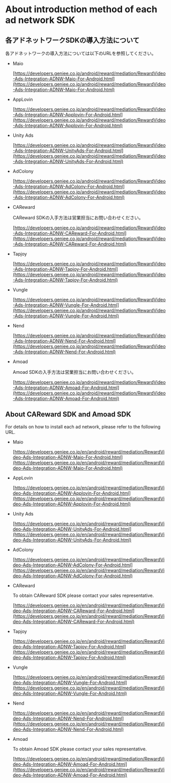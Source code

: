 # About introduction method of each ad network SDK


## 各アドネットワークSDKの導入方法について

各アドネットワークの導入方法については以下のURLを参照してください。

- Maio

	[https://developers.geniee.co.jp/android/reward/mediation/RewardVideo-Ads-Integration-ADNW-Maio-For-Android.html](https://developers.geniee.co.jp/android/reward/mediation/RewardVideo-Ads-Integration-ADNW-Maio-For-Android.html)

- AppLovin

	[https://developers.geniee.co.jp/android/reward/mediation/RewardVideo-Ads-Integration-ADNW-Applovin-For-Android.html](https://developers.geniee.co.jp/android/reward/mediation/RewardVideo-Ads-Integration-ADNW-Applovin-For-Android.html)


- Unity Ads

	[https://developers.geniee.co.jp/android/reward/mediation/RewardVideo-Ads-Integration-ADNW-UnityAds-For-Android.html](https://developers.geniee.co.jp/android/reward/mediation/RewardVideo-Ads-Integration-ADNW-UnityAds-For-Android.html)

- AdColony
	
	[https://developers.geniee.co.jp/android/reward/mediation/RewardVideo-Ads-Integration-ADNW-AdColony-For-Android.html](https://developers.geniee.co.jp/android/reward/mediation/RewardVideo-Ads-Integration-ADNW-AdColony-For-Android.html)


- CAReward

	CAReward SDKの入手方法は営業担当にお問い合わせください。
	
	[https://developers.geniee.co.jp/android/reward/mediation/RewardVideo-Ads-Integration-ADNW-CAReward-For-Android.html](https://developers.geniee.co.jp/android/reward/mediation/RewardVideo-Ads-Integration-ADNW-CAReward-For-Android.html)

- Tapjoy

	[https://developers.geniee.co.jp/android/reward/mediation/RewardVideo-Ads-Integration-ADNW-Tapjoy-For-Android.html](https://developers.geniee.co.jp/android/reward/mediation/RewardVideo-Ads-Integration-ADNW-Tapjoy-For-Android.html)

- Vungle

	[https://developers.geniee.co.jp/android/reward/mediation/RewardVideo-Ads-Integration-ADNW-Vungle-For-Android.html](https://developers.geniee.co.jp/android/reward/mediation/RewardVideo-Ads-Integration-ADNW-Vungle-For-Android.html)


- Nend

	[https://developers.geniee.co.jp/android/reward/mediation/RewardVideo-Ads-Integration-ADNW-Nend-For-Android.html](https://developers.geniee.co.jp/android/reward/mediation/RewardVideo-Ads-Integration-ADNW-Nend-For-Android.html)

- Amoad

	Amoad SDKの入手方法は営業担当にお問い合わせください。
	
	[https://developers.geniee.co.jp/android/reward/mediation/RewardVideo-Ads-Integration-ADNW-Amoad-For-Android.html](https://developers.geniee.co.jp/android/reward/mediation/RewardVideo-Ads-Integration-ADNW-Amoad-For-Android.html)

## About CAReward SDK and Amoad SDK

For details on how to install each ad network, please refer to the following URL.

- Maio

	[https://developers.geniee.co.jp/en/android/reward/mediation/RewardVideo-Ads-Integration-ADNW-Maio-For-Android.html](https://developers.geniee.co.jp/en/android/reward/mediation/RewardVideo-Ads-Integration-ADNW-Maio-For-Android.html)

- AppLovin

	[https://developers.geniee.co.jp/en/android/reward/mediation/RewardVideo-Ads-Integration-ADNW-Applovin-For-Android.html](https://developers.geniee.co.jp/en/android/reward/mediation/RewardVideo-Ads-Integration-ADNW-Applovin-For-Android.html)


- Unity Ads

	[https://developers.geniee.co.jp/en/android/reward/mediation/RewardVideo-Ads-Integration-ADNW-UnityAds-For-Android.html](https://developers.geniee.co.jp/en/android/reward/mediation/RewardVideo-Ads-Integration-ADNW-UnityAds-For-Android.html)

- AdColony
	
	[https://developers.geniee.co.jp/en/android/reward/mediation/RewardVideo-Ads-Integration-ADNW-AdColony-For-Android.html](https://developers.geniee.co.jp/en/android/reward/mediation/RewardVideo-Ads-Integration-ADNW-AdColony-For-Android.html)


- CAReward

	To obtain CAReward SDK please contact your sales representative.
	
	[https://developers.geniee.co.jp/en/android/reward/mediation/RewardVideo-Ads-Integration-ADNW-CAReward-For-Android.html](https://developers.geniee.co.jp/en/android/reward/mediation/RewardVideo-Ads-Integration-ADNW-CAReward-For-Android.html)

- Tapjoy

	[https://developers.geniee.co.jp/en/android/reward/mediation/RewardVideo-Ads-Integration-ADNW-Tapjoy-For-Android.html](https://developers.geniee.co.jp/en/android/reward/mediation/RewardVideo-Ads-Integration-ADNW-Tapjoy-For-Android.html)

- Vungle

	[https://developers.geniee.co.jp/en/android/reward/mediation/RewardVideo-Ads-Integration-ADNW-Vungle-For-Android.html](https://developers.geniee.co.jp/en/android/reward/mediation/RewardVideo-Ads-Integration-ADNW-Vungle-For-Android.html)


- Nend

	[https://developers.geniee.co.jp/en/android/reward/mediation/RewardVideo-Ads-Integration-ADNW-Nend-For-Android.html](https://developers.geniee.co.jp/en/android/reward/mediation/RewardVideo-Ads-Integration-ADNW-Nend-For-Android.html)

- Amoad

	To obtain Amoad SDK please contact your sales representative.
	
	[https://developers.geniee.co.jp/en/android/reward/mediation/RewardVideo-Ads-Integration-ADNW-Amoad-For-Android.html](https://developers.geniee.co.jp/en/android/reward/mediation/RewardVideo-Ads-Integration-ADNW-Amoad-For-Android.html)

